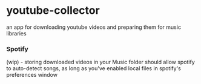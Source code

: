 # youtube-collector
an app for downloading youtube videos and preparing them for music libraries


### Spotify
(wip) - storing downloaded videos in your Music folder should allow spotify to auto-detect songs, as long as you've enabled local files in spotify's preferences window
